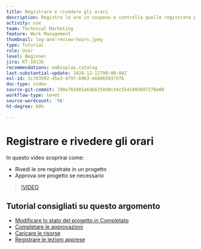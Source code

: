 ```yaml
---
title: Registrare e rivedere gli orari
description: Registra le ore in sospeso e controlla quelle registrate prima di chiudere un progetto.
activity: use
team: Technical Marketing
feature: Work Management
thumbnail: log-and-review-hours.jpeg
type: Tutorial
role: User
level: Beginner
jira: KT-10136
recommendations: noDisplay,catalog
last-substantial-update: 2024-12-12T00:00:00Z
exl-id: 3c783592-45a3-4f97-b963-e660659375f6
doc-type: video
source-git-commit: 780e702885a64bb258d8c44c5541903697278e00
workflow-type: tm+mt
source-wordcount: '56'
ht-degree: 60%

---
```


# Registrare e rivedere gli orari

In questo video scoprirai come:

* Rivedi le ore registrate in un progetto
* Approva ore progetto se necessario

>[!VIDEO](https://video.tv.adobe.com/v/3441069/?quality=12&learn=on)

## Tutorial consigliati su questo argomento

* [Modificare lo stato del progetto in Completato](/help/manage-work/projects/change-the-project-status.md)
* [Completare le approvazioni](/help/manage-work/close-a-project/complete-approvals.md)
* [Caricare le risorse](/help/manage-work/close-a-project/upload-assets.md)
* [Registrare le lezioni apprese](/help/manage-work/close-a-project/lessons-learned-from-closing-a-project.md)
